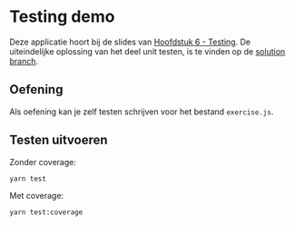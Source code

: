 # Testing demo

Deze applicatie hoort bij de slides van [Hoofdstuk 6 - Testing](https://hogent-web.github.io/webservices-slides/6-testing.html).
De uiteindelijke oplossing van het deel unit testen, is te vinden op de
[solution branch](https://github.com/HOGENT-Web/testing_demo/tree/solution).

## Oefening

Als oefening kan je zelf testen schrijven voor het bestand `exercise.js`.

## Testen uitvoeren

Zonder coverage:

```
yarn test
```

Met coverage:

```
yarn test:coverage
```
